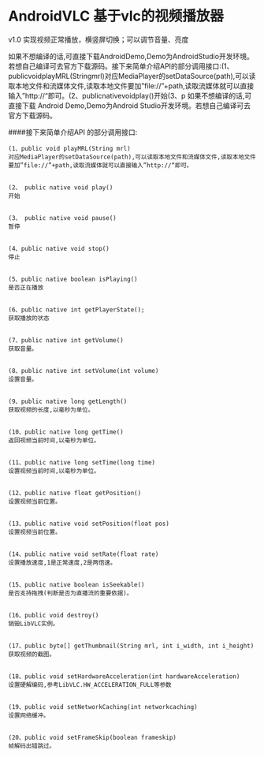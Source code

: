# AndroidVLC  基于vlc的视频播放器
v1.0 实现视频正常播放，横竖屏切换；可以调节音量、亮度

如果不想编译的话,可直接下载AndroidDemo,Demo为AndroidStudio开发环境。若想自己编译可去官方下载源码。接下来简单介绍API的部分调用接口:(1、publicvoidplayMRL(Stringmrl)对应MediaPlayer的setDataSource(path),可以读取本地文件和流媒体文件,读取本地文件要加”file://”+path,读取流媒体就可以直接输入”http://“即可。(2、publicnativevoidplay()开始(3、p
如果不想编译的话,可直接下载 Android Demo,Demo为Android Studio开发环境。若想自己编译可去官方下载源码。




####接下来简单介绍API 的部分调用接口: 
```
(1、public void playMRL(String mrl) 
对应MediaPlayer的setDataSource(path),可以读取本地文件和流媒体文件,读取本地文件要加”file://”+path,读取流媒体就可以直接输入”http://“即可。


(2、 public native void play() 
开始


(3、 public native void pause() 
暂停


(4、public native void stop()
停止


(5、public native boolean isPlaying()
是否正在播放


(6、public native int getPlayerState(); 
获取播放的状态


(7、public native int getVolume()
获取音量。


(8、public native int setVolume(int volume)
设置音量。


(9、public native long getLength() 
获取视频的长度,以毫秒为单位。


(10、public native long getTime() 
返回视频当前时间,以毫秒为单位。


(11、public native long setTime(long time) 
设置视频当前时间,以毫秒为单位。


(12、public native float getPosition() 
设置视频当前位置。


(13、public native void setPosition(float pos) 
设置视频当前位置。


(14、public native void setRate(float rate) 
设置播放速度,1是正常速度,2是两倍速。


(15、public native boolean isSeekable() 
是否支持拖拽(判断是否为直播流的重要依据)。


(16、public void destroy()
销毁LibVLC实例。


(17、public byte[] getThumbnail(String mrl, int i_width, int i_height) 
获取视频的截图。


(18、public void setHardwareAcceleration(int hardwareAcceleration) 
设置硬解编码,参考LibVLC.HW_ACCELERATION_FULL等参数


(19、public void setNetworkCaching(int networkcaching) 
设置网络缓冲。


(20、public void setFrameSkip(boolean frameskip)
帧解码出错跳过。
```
